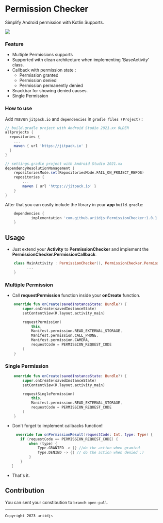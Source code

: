 # Permission Checker

Simplify Android permission with Kotlin Supports.

[![](https://jitpack.io/v/ariidjs/PermissionChecker.svg)](https://jitpack.io/#ariidjs/PermissionChecker)

### Feature
- Multiple Permissions supports
- Supported with clean architecture when implementing 'BaseActivity' class.
- Callback with permission state :
    - Permission granted
    - Permission denied
    - Permission permanently denied
- Snackbar for showing denied causes.
- Single Permission

### How to use
Add maven `jitpack.io` and `dependencies` in `gradle files (Project)` :
```gradle
// build.gradle project with Android Studio 2021.xx OLDER
allprojects {
  repositories {
    ...
    maven { url 'https://jitpack.io' }
  }
}

// settings.gradle project with Android Studio 2021.xx
dependencyResolutionManagement {
    repositoriesMode.set(RepositoriesMode.FAIL_ON_PROJECT_REPOS)
    repositories {
        ...
        maven { url 'https://jitpack.io' }
    }
}
```

After that you can easily include the library in your **app** `build.gradle`:

```gradle
	dependencies {
	        implementation 'com.github.ariidjs:PermissionChecker:1.0.1'
	}
```

## Usage

 - Just extend your **Activity** to **PermissionChecker** and implement the **PermissionChecker.PermissionCallback**.
```kotlin
    class MainActivity : PermissionChecker(), PermissionChecker.PermissionCallback {
          ...
    }
```
### Multiple Permission
 - Call **requestPermission** function inside your **onCreate** function.
```kotlin
    override fun onCreate(savedInstanceState: Bundle?) {
        super.onCreate(savedInstanceState)
        setContentView(R.layout.activity_main)

        requestPermission(
            this,
            Manifest.permission.READ_EXTERNAL_STORAGE,
            Manifest.permission.CALL_PHONE,
            Manifest.permission.CAMERA,
            requestCode = PERMISSION_REQUEST_CODE
        )
    }
```
### Single Permission
```kotlin
    override fun onCreate(savedInstanceState: Bundle?) {
        super.onCreate(savedInstanceState)
        setContentView(R.layout.activity_main)

        requestSinglePermission(
            this,
            Manifest.permission.READ_EXTERNAL_STORAGE,
            requestCode = PERMISSION_REQUEST_CODE
        )
    }
```
 - Don't forget to implement callbacks function!
 ```kotlin
      override fun onPermissionResult(requestCode: Int, type: Type) {
        if (requestCode == PERMISSION_REQUEST_CODE) {
            when (type) {
                Type.GRANTED -> {} //do the action when granted
                Type.DENIED -> {} // do the action when denied :)
            }
        }
    }
 ```
- That's it.


## Contribution
You can sent your constibution to `branch` `open-pull`.

---

```
Copyright 2023 ariidjs
```
